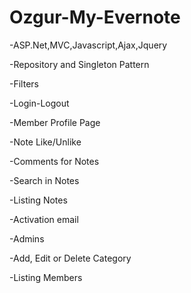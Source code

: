 # Ozgur-My-Evernote

-ASP.Net,MVC,Javascript,Ajax,Jquery

-Repository and Singleton Pattern

-Filters

-Login-Logout

-Member Profile Page

-Note Like/Unlike

-Comments for Notes

-Search in Notes

-Listing Notes

-Activation email

-Admins

-Add, Edit or Delete Category

-Listing Members
